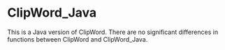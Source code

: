 ClipWord_Java
=============
This is a Java version of ClipWord. There are no significant differences in functions between ClipWord and ClipWord_Java.
